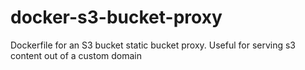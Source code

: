 # docker-s3-bucket-proxy
Dockerfile for an S3 bucket static bucket proxy. Useful for serving s3 content out of a custom domain
